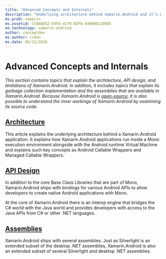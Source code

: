```yaml
---
title: "Advanced Concepts and Internals"
description: "Underlying architecture behind Xamarin.Android and it's API design."
ms.prod: xamarin
ms.assetid: CC6A0D52-E9FA-4270-B3FA-84660621D6D5
ms.technology: xamarin-android
author: conceptdev
ms.author: crdun
ms.date: 05/21/2018
---
```


# Advanced Concepts and Internals

_This section contains topics that explain the architecture, API
design, and limitations of Xamarin.Android. In addition, it includes
topics that explain its garbage collection implementation and the
assemblies that are available in Xamarin.Android. Because
Xamarin.Android is
[open-source](https://github.com/xamarin/xamarin-android), it is also
possible to understand the inner workings of Xamarin.Android by
examining its source code._

## [Architecture](~/android/internals/architecture.md)

This article explains the underlying architecture behind a 
Xamarin.Android application. It explains how Xamarin.Android 
applications run inside a Mono execution environment alongside with the 
Android runtime Virtual Machine and explains such key concepts as Android 
Callable Wrappers and Managed Callable Wrappers. 

## [API Design](~/android/internals/api-design.md)

In addition to the core Base Class Libraries that are part of Mono,
Xamarin.Android ships with bindings for various Android APIs to allow
developers to create native Android applications with Mono.

At the core of Xamarin.Android there is an interop engine that bridges the
C# world with the Java world and provides developers with access to the Java
APIs from C# or other .NET languages.

## [Assemblies](~/cross-platform/internals/available-assemblies.md)

Xamarin.Android ships with several assemblies. Just as Silverlight is 
an extended subset of the desktop .NET assemblies, Xamarin.Android is 
also an extended subset of several Silverlight and desktop .NET 
assemblies. 
